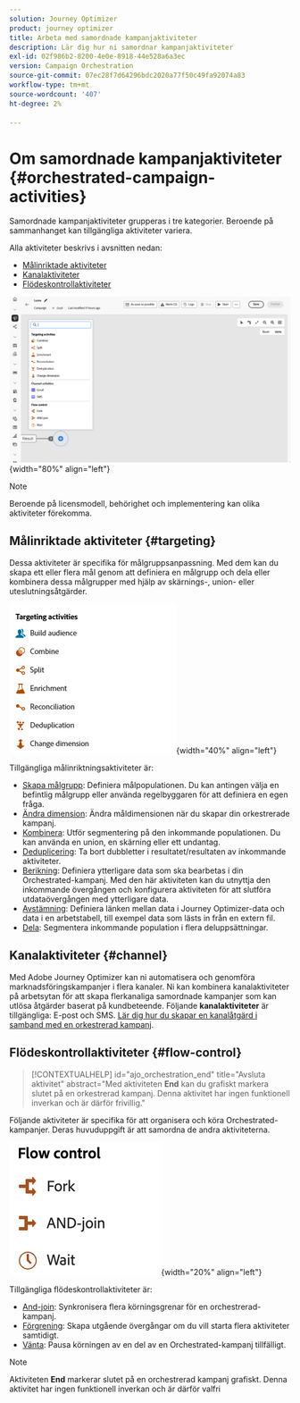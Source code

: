 ```yaml
---
solution: Journey Optimizer
product: journey optimizer
title: Arbeta med samordnade kampanjaktiviteter
description: Lär dig hur ni samordnar kampanjaktiviteter
exl-id: 02f986b2-8200-4e0e-8918-44e528a6a3ec
version: Campaign Orchestration
source-git-commit: 07ec28f7d64296bdc2020a77f50c49fa92074a83
workflow-type: tm+mt
source-wordcount: '407'
ht-degree: 2%

---
```



# Om samordnade kampanjaktiviteter {#orchestrated-campaign-activities}

Samordnade kampanjaktiviteter grupperas i tre kategorier. Beroende på sammanhanget kan tillgängliga aktiviteter variera.

Alla aktiviteter beskrivs i avsnitten nedan:

* [Målinriktade aktiviteter](#targeting)
* [Kanalaktiviteter](#channel)
* [Flödeskontrollaktiviteter](#flow-control)

![Lista över tillgängliga aktiviteter på arbetsytan](../assets/orchestrated-activities.png){width="80%" align="left"}


>[!NOTE]
>
>Beroende på licensmodell, behörighet och implementering kan olika aktiviteter förekomma.

## Målinriktade aktiviteter {#targeting}

Dessa aktiviteter är specifika för målgruppsanpassning. Med dem kan du skapa ett eller flera mål genom att definiera en målgrupp och dela eller kombinera dessa målgrupper med hjälp av skärnings-, union- eller uteslutningsåtgärder.

![Lista över målinriktade aktiviteter](../assets/targeting-activities.png){width="40%" align="left"}

Tillgängliga målinriktningsaktiviteter är:

* [Skapa målgrupp](build-audience.md): Definiera målpopulationen. Du kan antingen välja en befintlig målgrupp eller använda regelbyggaren för att definiera en egen fråga.
* [Ändra dimension](change-dimension.md): Ändra måldimensionen när du skapar din orkestrerade kampanj.
* [Kombinera](combine.md): Utför segmentering på den inkommande populationen. Du kan använda en union, en skärning eller ett undantag.
* [Deduplicering](deduplication.md): Ta bort dubbletter i resultatet/resultaten av inkommande aktiviteter.
* [Berikning](enrichment.md): Definiera ytterligare data som ska bearbetas i din Orchestrated-kampanj. Med den här aktiviteten kan du utnyttja den inkommande övergången och konfigurera aktiviteten för att slutföra utdataövergången med ytterligare data.
* [Avstämning](reconciliation.md): Definiera länken mellan data i Journey Optimizer-data och data i en arbetstabell, till exempel data som lästs in från en extern fil.
* [Dela](split.md): Segmentera inkommande population i flera deluppsättningar.

## Kanalaktiviteter {#channel}

Med Adobe Journey Optimizer kan ni automatisera och genomföra marknadsföringskampanjer i flera kanaler. Ni kan kombinera kanalaktiviteter på arbetsytan för att skapa flerkanaliga samordnade kampanjer som kan utlösa åtgärder baserat på kundbeteende. Följande **kanalaktiviteter** är tillgängliga: E-post och SMS. [Lär dig hur du skapar en kanalåtgärd i samband med en orkestrerad kampanj](channels.md).

## Flödeskontrollaktiviteter {#flow-control}

>[!CONTEXTUALHELP]
>id="ajo_orchestration_end"
>title="Avsluta aktivitet"
>abstract="Med aktiviteten **End** kan du grafiskt markera slutet på en orkestrerad kampanj. Denna aktivitet har ingen funktionell inverkan och är därför frivillig."

Följande aktiviteter är specifika för att organisera och köra Orchestrated-kampanjer. Deras huvuduppgift är att samordna de andra aktiviteterna.

![Lista över flödeskontrollaktiviteter](../assets/flow-control-activities.png){width="20%" align="left"}

Tillgängliga flödeskontrollaktiviteter är:

* [And-join](and-join.md): Synkronisera flera körningsgrenar för en orchestrerad-kampanj.
* [Förgrening](fork.md): Skapa utgående övergångar om du vill starta flera aktiviteter samtidigt.
* [Vänta](wait.md): Pausa körningen av en del av en Orchestrated-kampanj tillfälligt.
  <!--* [Test](test.md): Enable transitions based on specified conditions.-->

>[!NOTE]
>Aktiviteten **End** markerar slutet på en orchestrerad kampanj grafiskt. Denna aktivitet har ingen funktionell inverkan och är därför valfri
